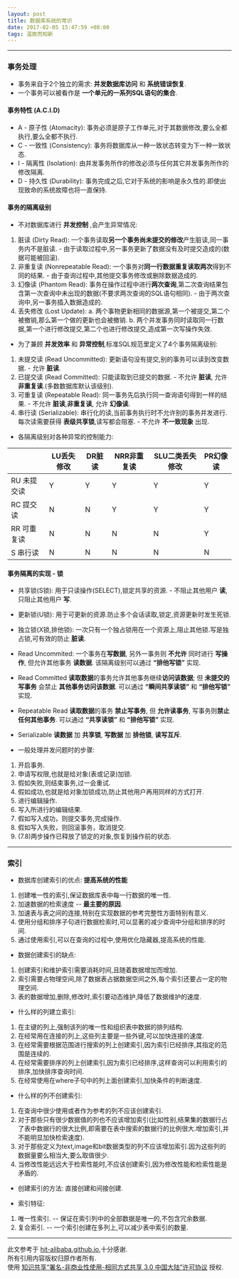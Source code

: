 ```yaml
---
layout: post
title: 数据库系统的常识
date: 2017-02-05 15:47:59 +08:00
tags: 温故而知新
---
```


***

### 事务处理

* 事务来自于2个独立的需求: **并发数据库访问** 和 **系统错误恢复**.
* 一个事务可以被看作是 **一个单元的一系列SQL语句的集合**.

#### 事务特性 (A.C.I.D)

* A - 原子性 (Atomacity): 事务必须是原子工作单元,对于其数据修改,要么全都执行,要么全都不执行.
* C - 一致性 (Consistency): 事务将数据库从一种一致状态转变为下一种一致状态.
* I - 隔离性 (Isolation): 由并发事务所作的修改必须与任何其它并发事务所作的修改隔离.
* D - 持久性 (Durability): 事务完成之后,它对于系统的影响是永久性的.即使出现致命的系统故障也将一直保持.

#### 事务的隔离级别

* 不对数据库进行 **并发控制** ,会产生异常情况:
1. 脏读 (Dirty Read): 一个事务读取**另一个事务尚未提交的修改**产生脏读,同一事务内不是脏读. - 由于读取过程中,另一事务更新了数据没有及时提交造成的(数据可能被回滚).
2. 非重复读 (Nonrepeatable Read): 一个事务对**同一行数据重复读取两次**得到不同的结果. - 由于查询过程中,其他提交事务修改或删除数据造成的.
3. 幻像读 (Phantom Read): 事务在操作过程中进行**两次查询**,第二次查询结果包含第一次查询中未出现的数据(不要求两次查询的SQL语句相同). - 由于两次查询中,另一事务插入数据造成的.
4. 丢失修改 (Lost Update): a. 两个事物更新相同的数据源,第一个被提交,第二个被撤销,那么第一个做的更新也会被撤销. b. 两个并发事务同时读取同一行数据,第一个进行修改提交,第二个也进行修改提交,造成第一次写操作失效.

* 为了兼顾 **并发效率** 和 **异常控制**,标准SQL规范里定义了4个事务隔离级别:
1. 未提交读 (Read Uncommitted): 更新语句没有提交,别的事务可以读到改变数据. - 允许 **脏读**.
2. 已提交读 (Read Committed): 只能读取到已提交的数据. - 不允许 **脏读**, 允许 **非重复读**.(多数数据库默认该级别).
3. 可重复读 (Repeatable Read): 同一事务先后执行同一查询语句得到一样的结果. - 不允许 **脏读**,**非重复读**, 允许 **幻像读**.
4. 串行读 (Serializable): 串行化的读,当前事务执行时不允许别的事务并发进行.每次读需要获得 **表级共享锁**,读写都会阻塞. - 不允许 **不一致现象** 出现.

* 各隔离级别对各种异常的控制能力:

| | LU丢失修改 | DR脏读 | NRR非重复读 | SLU二类丢失修改 | PR幻像读 |
| --- | --- | --- | --- | --- | --- |
| RU 未提交读 | Y | Y | Y | Y | Y |
| RC 提交读 | N | N | Y | Y | Y |
| RR 可重复读 | N | N | N | N | Y |
| S 串行读 | N | N | N | N | N |
 
#### 事务隔离的实现 - 锁

* 共享锁(S锁): 用于只读操作(SELECT),锁定共享的资源. - 不阻止其他用户 **读**, 只阻止其他用户 **写**.
* 更新锁(U锁): 用于可更新的资源.防止多个会话读取,锁定,资源更新时发生死锁.
* 独立锁(X锁,排他锁): 一次只有一个独占锁用在一个资源上,阻止其他锁.写是独占锁,可有效的防止 **脏读**.

* Read Uncommited: 一个事务在**写数据**, 另外一事务则 **不允许** 同时进行 **写操作**, 但允许其他事务 **读数据**. 该隔离级别可以通过 **“排他写锁”** 实现.
* Read Committed **读取数据**的事务允许其他事务继续**访问该数据**; 但 **未提交的写事务** 会禁止 **其他事务访问该数据**. 可以通过 **“瞬间共享读锁”** 和 **“排他写锁”** 实现.
* Repeatable Read **读取数据**的事务 **禁止写事务**, 但 **允许读事务**, 写事务则**禁止任何其他事务**. 可以通过 **“共享读锁”** 和 **“排他写锁”** 实现.
* Serializable **读数据** 加 **共享锁**, **写数据** 加 **排他锁**, **读写互斥**.

* 一般处理并发问题时的步骤:
1. 开启事务.
2. 申请写权限,也就是给对象(表或记录)加锁.
3. 假如失败,则结束事务,过一会重试.
4. 假如成功,也就是给对象加锁成功,防止其他用户再用同样的方式打开.
5. 进行编辑操作.
6. 写入所进行的编辑结果.
7. 假如写入成功，则提交事务,完成操作.
8. 假如写入失败，则回滚事务，取消提交.
9. (7.8)两步操作已释放了锁定的对象,恢复到操作前的状态.

***

### 索引

* 数据库创建索引的优点: **提高系统的性能**
1. 创建唯一性的索引,保证数据库表中每一行数据的唯一性.
2. 加速数据的检索速度 -- **最主要的原因**.
3. 加速表与表之间的连接,特别在实现数据的参考完整性方面特别有意义.
4. 使用分组和排序子句进行数据检索时,可以显著的减少查询中分组和排序的时间.
5. 通过使用索引,可以在查询的过程中,使用优化隐藏器,提高系统的性能.

* 数据创建索引的缺点:
1. 创建索引和维护索引需要消耗时间,且随着数据增加而增加.
2. 索引需要占物理空间,除了数据表占据数据空间之外,每个索引还要占一定的物理空间.
3. 表的数据增加,删除,修改时,索引要动态维护,降低了数据维护的速度.

* 什么样的列建立索引:
1. 在主键的列上,强制该列的唯一性和组织表中数据的排列结构.
2. 在经常用在连接的列上,这些列主要是一些外键,可以加快连接的速度.
3. 在经常需要根据范围进行搜索的列上创建索引,因为索引已经排序,其指定的范围是连续的.
4. 在经常需要排序的列上创建索引,因为索引已经排序,这样查询可以利用索引的排序,加快排序查询时间.
5. 在经常使用在where子句中的列上面创建索引,加快条件的判断速度.

* 什么样的列不创建索引:
1. 在查询中很少使用或者作为参考的列不应该创建索引.
2. 对于那些只有很少数据值的列也不应该增加索引(比如性别,结果集的数据行占了表中数据行的很大比例,即需要在表中搜索的数据行的比例很大.增加索引,并不能明显加快检索速度).
3. 对于那些定义为text,image和bit数据类型的列不应该增加索引.因为这些列的数据量要么相当大,要么取值很少.
4. 当修改性能远远大于检索性能时,不应该创建索引,因为修改性能和检索性能是矛盾的.

* 创建索引的方法: 直接创建和间接创建.

* 索引特征:
1. 唯一性索引. -- 保证在索引列中的全部数据是唯一的,不包含冗余数据.
2. 复合索引. -- 一个索引创建在多列上,可以减少表中索引的数量.

***

此文参考于 [hit-alibaba.github.io][hit-alibaba.github.io],十分感谢.  
所有引用内容版权归原作者所有.  
使用 [知识共享“署名-非商业性使用-相同方式共享 3.0 中国大陆”许可协议][Lisence] 授权.

[hit-alibaba.github.io]: https://hit-alibaba.github.io/interview/
[Lisence]: https://creativecommons.org/licenses/by-nc-sa/3.0/cn/